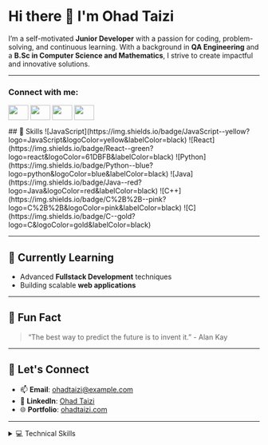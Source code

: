 

# Hi there 👋 I'm Ohad Taizi

I’m a self-motivated **Junior Developer** with a passion for coding, problem-solving, and continuous learning. With a background in **QA Engineering** and a **B.Sc in Computer Science and Mathematics**, I strive to create impactful and innovative solutions.

---
<h3 align="left">Connect with me:</h3>
<p align="left">
<a href="your link" target="blank"><img align="center" src="https://cdn.jsdelivr.net/npm/simple-icons@3.0.1/icons/twitter.svg" alt="" height="30" width="40" /></a>
<a href="your link" target="blank"><img align="center" src="https://cdn.jsdelivr.net/npm/simple-icons@3.0.1/icons/linkedin.svg" alt="" height="30" width="40" /></a>
<a href="your link" target="blank"><img align="center" src="https://cdn.jsdelivr.net/npm/simple-icons@3.0.1/icons/instagram.svg" alt="" height="30" width="40" /></a>
<a href="your link" target="blank"><img align="center" src="https://cdn.jsdelivr.net/npm/simple-icons@3.0.1/icons/youtube.svg" alt="" height="30" width="40" /></a>
</p>
## 🚀 Skills
![JavaScript](https://img.shields.io/badge/JavaScript--yellow?logo=JavaScript&logoColor=yellow&labelColor=black)
![React](https://img.shields.io/badge/React--green?logo=react&logoColor=61DBFB&labelColor=black)
![Python](https://img.shields.io/badge/Python--blue?logo=python&logoColor=blue&labelColor=black)
![Java](https://img.shields.io/badge/Java--red?logo=Java&logoColor=red&labelColor=black)
![C++](https://img.shields.io/badge/C%2B%2B--pink?logo=C%2B%2B&logoColor=pink&labelColor=black)
![C](https://img.shields.io/badge/C--gold?logo=C&logoColor=gold&labelColor=black)

---

## 🌱 Currently Learning
- Advanced **Fullstack Development** techniques
- Building scalable **web applications**

---

## 🧠 Fun Fact
> “The best way to predict the future is to invent it.” - Alan Kay

---

## 💬 Let's Connect
- 📫 **Email**: [ohadtaizi@example.com](mailto:ohadtaizi@example.com)
- 💼 **LinkedIn**: [Ohad Taizi](https://linkedin.com/in/ohadtaizi)
- 🌐 **Portfolio**: [ohadtaizi.com](https://ohadtaizi.com)

---

<details>
<summary>💻 Technical Skills</summary>
<ul>
  <li>JavaScript</li>
  <li>React</li>
  <li>Python</li>
  <li>Java</li>
  <li>C

